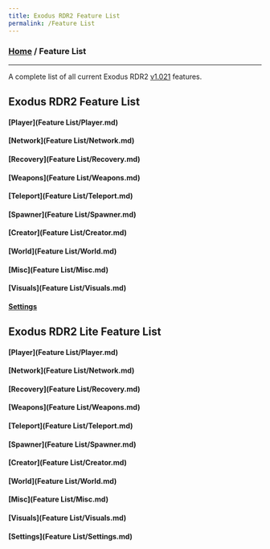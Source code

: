 ```yaml
---
title: Exodus RDR2 Feature List
permalink: /Feature List
---
```

### [Home](../index.md) / Feature List
---
A complete list of all current Exodus RDR2 [v1.021](Changelogs/1019) features.

## Exodus RDR2 Feature List
#### [Player](Feature List/Player.md)
#### [Network](Feature List/Network.md)
#### [Recovery](Feature List/Recovery.md)
#### [Weapons](Feature List/Weapons.md)
#### [Teleport](Feature List/Teleport.md) 
#### [Spawner](Feature List/Spawner.md)
#### [Creator](Feature List/Creator.md)
#### [World](Feature List/World.md)
#### [Misc](Feature List/Misc.md)
#### [Visuals](Feature List/Visuals.md)
#### [Settings](Feature%20List/Settings.md)

## Exodus RDR2 Lite Feature List
#### [Player](Feature List/Player.md)
#### [Network](Feature List/Network.md)
#### [Recovery](Feature List/Recovery.md)
#### [Weapons](Feature List/Weapons.md)
#### [Teleport](Feature List/Teleport.md) 
#### [Spawner](Feature List/Spawner.md)
#### [Creator](Feature List/Creator.md)
#### [World](Feature List/World.md)
#### [Misc](Feature List/Misc.md)
#### [Visuals](Feature List/Visuals.md)
#### [Settings](Feature List/Settings.md)
